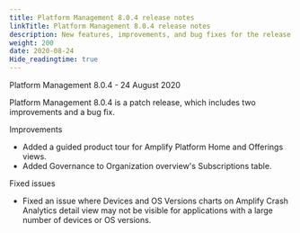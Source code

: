 ```yaml
---
title: Platform Management 8.0.4 release notes
linkTitle: Platform Management 8.0.4 release notes
description: New features, improvements, and bug fixes for the release.
weight: 200
date: 2020-08-24
Hide_readingtime: true
---
```


Platform Management 8.0.4 - 24 August 2020

Platform Management 8.0.4 is a patch release, which includes two improvements and a bug fix.

Improvements

* Added a guided product tour for Amplify Platform Home and Offerings views.
* Added Governance to Organization overview's Subscriptions table.

Fixed issues

* Fixed an issue where Devices and OS Versions charts on Amplify Crash Analytics detail view may not be visible for applications with a large number of devices or OS versions.

